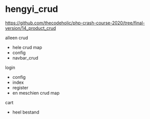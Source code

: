 # hengyi_crud


https://github.com/thecodeholic/php-crash-course-2020/tree/final-version/14_product_crud

alleen crud 
-   hele crud map 
-   config 
-   navbar_crud

login 
-   config 
-   index  
-   register
-   en meschien crud map

cart
-   heel bestand
